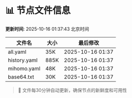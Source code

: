 # 📊 节点文件信息

**更新时间**: 2025-10-16 01:37:43 北京时间

| 文件名 | 大小 | 最后修改 |
|--------|------|----------|
| all.yaml | 35K | 2025-10-16 01:37 |
| history.yaml | 885K | 2025-10-16 01:37 |
| mihomo.yaml | 48K | 2025-10-16 01:37 |
| base64.txt | 30K | 2025-10-16 01:37 |

> 🔄 文件每30分钟自动更新，确保节点的新鲜度和可用性

